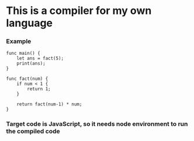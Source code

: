 # This is a compiler for my own language

### Example
```
func main() {
    let ans = fact(5);
    print(ans);
}

func fact(num) {
    if num < 1 {
        return 1;
    }

    return fact(num-1) * num;
}
```

### Target code is JavaScript, so it needs node environment to run the compiled code